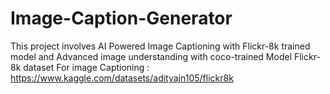 # Image-Caption-Generator
This project involves AI Powered Image Captioning with Flickr-8k trained model and Advanced image understanding with coco-trained Model
Flickr-8k dataset For image Captioning : https://www.kaggle.com/datasets/adityajn105/flickr8k
